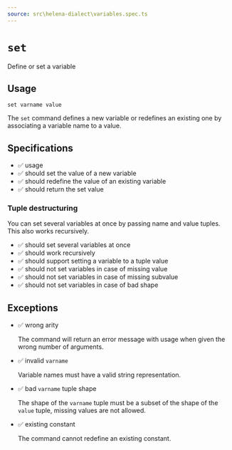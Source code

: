 ```yaml
---
source: src\helena-dialect\variables.spec.ts
---
```

# <a id="set"></a>`set`

Define or set a variable

## Usage

```lna
set varname value
```

The `set` command defines a new variable or redefines an existing one
by associating a variable name to a value.


## <a id="set-specifications"></a>Specifications

- ✅ usage
- ✅ should set the value of a new variable
- ✅ should redefine the value of an existing variable
- ✅ should return the set value

### <a id="set-specifications-tuple-destructuring"></a>Tuple destructuring

You can set several variables at once by passing name and value
tuples. This also works recursively.

- ✅ should set several variables at once
- ✅ should work recursively
- ✅ should support setting a variable to a tuple value
- ✅ should not set variables in case of missing value
- ✅ should not set variables in case of missing subvalue
- ✅ should not set variables in case of bad shape

## <a id="set-exceptions"></a>Exceptions

- ✅ wrong arity

  The command will return an error message with usage when given the
  wrong number of arguments.

- ✅ invalid `varname`

  Variable names must have a valid string representation.

- ✅ bad `varname` tuple shape

  The shape of the `varname` tuple must be a subset of the shape of the
  `value` tuple, missing values are not allowed.

- ✅ existing constant

  The command cannot redefine an existing constant.


